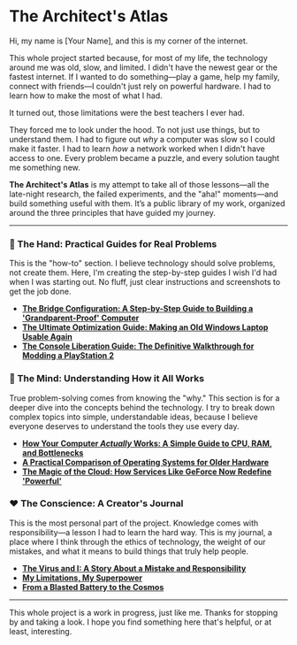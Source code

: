 # The Architect's Atlas

Hi, my name is [Your Name], and this is my corner of the internet.

This whole project started because, for most of my life, the technology around me was old, slow, and limited. I didn't have the newest gear or the fastest internet. If I wanted to do something—play a game, help my family, connect with friends—I couldn't just rely on powerful hardware. I had to learn how to make the most of what I had.

It turned out, those limitations were the best teachers I ever had.

They forced me to look under the hood. To not just use things, but to understand them. I had to figure out *why* a computer was slow so I could make it faster. I had to learn *how* a network worked when I didn't have access to one. Every problem became a puzzle, and every solution taught me something new.

**The Architect's Atlas** is my attempt to take all of those lessons—all the late-night research, the failed experiments, and the "aha!" moments—and build something useful with them. It’s a public library of my work, organized around the three principles that have guided my journey.

---

### 👐 The Hand: Practical Guides for Real Problems

This is the "how-to" section. I believe technology should solve problems, not create them. Here, I'm creating the step-by-step guides I wish I'd had when I was starting out. No fluff, just clear instructions and screenshots to get the job done.

*   **[The Bridge Configuration: A Step-by-Step Guide to Building a 'Grandparent-Proof' Computer](./guides/bridge-configuration.md)**
*   **[The Ultimate Optimization Guide: Making an Old Windows Laptop Usable Again](./guides/windows-optimization.md)**
*   **[The Console Liberation Guide: The Definitive Walkthrough for Modding a PlayStation 2](./guides/ps2-modding.md)**

### 🧠 The Mind: Understanding How it All Works

True problem-solving comes from knowing the "why." This section is for a deeper dive into the concepts behind the technology. I try to break down complex topics into simple, understandable ideas, because I believe everyone deserves to understand the tools they use every day.

*   **[How Your Computer *Actually* Works: A Simple Guide to CPU, RAM, and Bottlenecks](./articles/How-Your-Computer-Actually-Works.md)**
*   **[A Practical Comparison of Operating Systems for Older Hardware](./articles/How-Your-Computer-Actually-Works.md)**
*   **[The Magic of the Cloud: How Services Like GeForce Now Redefine 'Powerful'](#)**

### ❤️ The Conscience: A Creator's Journal

This is the most personal part of the project. Knowledge comes with responsibility—a lesson I had to learn the hard way. This is my journal, a place where I think through the ethics of technology, the weight of our mistakes, and what it means to build things that truly help people.

*   **[The Virus and I: A Story About a Mistake and Responsibility](./journal/the-virus-and-i.md)**
*   **[My Limitations, My Superpower](./journal/my-limitations-my-superpower.md)**
*   **[From a Blasted Battery to the Cosmos](#)**

---

This whole project is a work in progress, just like me. Thanks for stopping by and taking a look. I hope you find something here that's helpful, or at least, interesting.
